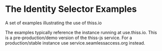 The Identity Selector Examples
==============================

A set of examples illustrating the use of thiss.io

The examples typically reference the instance running at use.thiss.io. This is a pre-production/demo version of the thiss-js service. For a production/stable instance use service.seamlessaccess.org instead.
